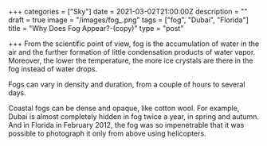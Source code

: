 +++
categories = ["Sky"]
date = 2021-03-02T21:00:00Z
description = ""
draft = true
image = "/images/fog_.png"
tags = ["fog", "Dubai", "Florida"]
title = "Why Does Fog Appear?-(copy)"
type = "post"

+++
From the scientific point of view, fog is the accumulation of water in the air and the further formation of little condensation products of water vapor. Moreover, the lower the temperature, the more ice crystals are there in the fog instead of water drops.

Fogs can vary in density and duration, from a couple of hours to several days.

Coastal fogs can be dense and opaque, like cotton wool. For example, Dubai is almost completely hidden in fog twice a year, in spring and autumn. And in Florida in February 2012, the fog was so impenetrable that it was possible to photograph it only from above using helicopters.
